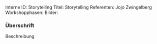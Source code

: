 Interne ID: Storytelling
Titel: Storytelling
Referenten: Jojo Zwingelberg
Workshopphasen: 
Bilder: 

### Überschrift

Beschreibung
